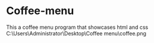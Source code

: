 # Coffee-menu
This a coffee menu program that showcases html and css
C:\Users\Administrator\Desktop\Coffee menu\coffee.png
